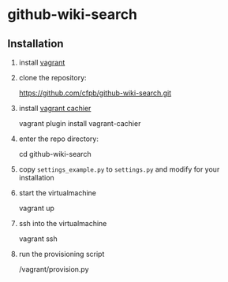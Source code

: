 github-wiki-search
==================

Installation
------------

1. install [vagrant](http://www.vagrantup.com/)

1. clone the repository:

    https://github.com/cfpb/github-wiki-search.git

1. install [vagrant cachier](https://github.com/fgrehm/vagrant-cachier)

    vagrant plugin install vagrant-cachier

1. enter the repo directory:

    cd github-wiki-search

1. copy `settings_example.py` to `settings.py` and modify for your installation

1. start the virtualmachine

    vagrant up

1. ssh into the virtualmachine

    vagrant ssh

1. run the provisioning script

    /vagrant/provision.py
